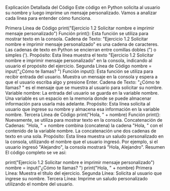 Explicación Detallada del Código
Este código en Python solicita al usuario su nombre y luego imprime un mensaje personalizado. Vamos a analizar cada línea para entender cómo funciona.

Primera Línea de Código
print("Ejercicio 1.2 Solicitar nombre e imprimir mensaje personalizado")
Función print(): Esta función se utiliza para mostrar texto en la consola.
Cadena de Texto: "Ejercicio 1.2 Solicitar nombre e imprimir mensaje personalizado" es una cadena de caracteres. Las cadenas de texto en Python se encierran entre comillas dobles (") o simples (').
Propósito: Esta línea muestra el texto "Ejercicio 1.2 Solicitar nombre e imprimir mensaje personalizado" en la consola, indicando al usuario el propósito del ejercicio.
Segunda Línea de Código
nombre = input("¿Cómo te llamas? ")
Función input(): Esta función se utiliza para recibir entrada del usuario. Muestra un mensaje en la consola y espera a que el usuario escriba algo y presione Enter.
Cadena de Texto: "¿Cómo te llamas? " es el mensaje que se muestra al usuario para solicitar su nombre.
Variable nombre: La entrada del usuario se guarda en la variable nombre. Una variable es un espacio en la memoria donde se puede almacenar información para usarla más adelante.
Propósito: Esta línea solicita al usuario que ingrese su nombre y almacena esa información en la variable nombre.
Tercera Línea de Código
print("Hola, " + nombre)
Función print(): Nuevamente, se utiliza para mostrar texto en la consola.
Concatenación de Cadenas: "Hola, " + nombre combina (concatena) la cadena "Hola, " con el contenido de la variable nombre. La concatenación une dos cadenas de texto en una sola.
Propósito: Esta línea muestra un saludo personalizado en la consola, utilizando el nombre que el usuario ingresó. Por ejemplo, si el usuario ingresó "Alejandro", la consola mostrará "Hola, Alejandro".
Resumen
El código completo se ve así:

print("Ejercicio 1.2 Solicitar nombre e imprimir mensaje personalizado")
nombre = input("¿Cómo te llamas? ")
print("Hola, " + nombre)
Primera Línea: Muestra el título del ejercicio.
Segunda Línea: Solicita al usuario que ingrese su nombre.
Tercera Línea: Imprime un saludo personalizado utilizando el nombre del usuario.
